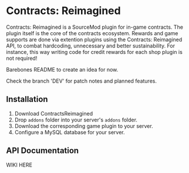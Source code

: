 # Contracts: Reimagined

Contracts: Reimagined is a SourceMod plugin for in-game contracts. The plugin itself is the core of the contracts ecosystem. Rewards and game supports are done via extention plugins using the Contracts: Reimagined API, to combat hardcoding, unnecessary and better sustainability. For instance, this way writing code for credit rewards for each shop plugin is not required!

Barebones README to create an idea for now.

Check the branch 'DEV' for patch notes and planned features.

## Installation
1. Download ContractsReimagined
2. Drop ``addons`` folder into your server's ``addons`` folder.
3. Download the corresponding game plugin to your server.
4. Configure a MySQL database for your server.
   
## API Documentation
 WIKI HERE
